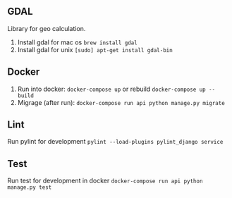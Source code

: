 
## GDAL

Library for geo calculation.

1. Install gdal for mac os `brew install gdal`
1. Install gdal for unix `[sudo] apt-get install gdal-bin`

## Docker

1. Run into docker: `docker-compose up` or rebuild `docker-compose up --build`
1. Migrage (after run): `docker-compose run api python manage.py migrate`

## Lint

Run pylint for development `pylint --load-plugins pylint_django service`

## Test

Run test for development in docker `docker-compose run api python manage.py test`
